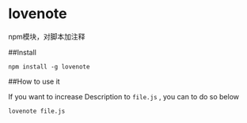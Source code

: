 lovenote
=========
npm模块，对脚本加注释

##Install

```
npm install -g lovenote
```

##How to use it

If you want to increase Description to `file.js` , you can to do so below

```
lovenote file.js
```

